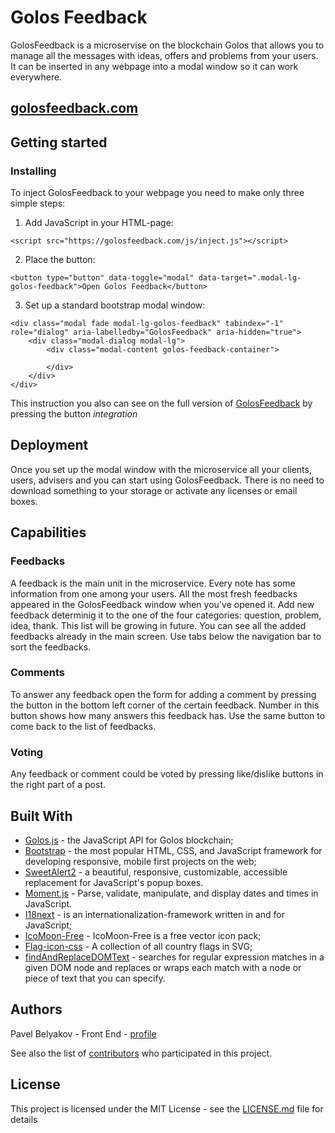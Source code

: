 # Golos Feedback

GolosFeedback is a microservise on the blockchain Golos that allows you to manage all the messages with ideas, offers and problems from your users. It can be inserted in any webpage into a modal window so it can work everywhere.

## [golosfeedback.com](https://golosfeedback.com/)


## Getting started


### Installing

To inject GolosFeedback to your webpage you need to make only three simple steps:
1. Add JavaScript in your HTML-page: 
```
<script src="https://golosfeedback.com/js/inject.js"></script>
```
2. Place the button:
```
<button type="button" data-toggle="modal" data-target=".modal-lg-golos-feedback">Open Golos Feedback</button>
```
3. Set up a standard bootstrap modal window:
```
<div class="modal fade modal-lg-golos-feedback" tabindex="-1" role="dialog" aria-labelledby="GolosFeedback" aria-hidden="true">
    <div class="modal-dialog modal-lg">
        <div class="modal-content golos-feedback-container">
            
        </div>
    </div>
</div>
```
This instruction you also can see on the full version of [GolosFeedback](https://golosfeedback.com/) by pressing the button *integration*


## Deployment

Once you set up the modal window with the microservice all your clients, users, advisers and you can start using GolosFeedback. There is no need to download something to your storage or activate any licenses or email boxes.

## Capabilities

### Feedbacks

A feedback is the main unit in the microservice. Every note has some information from one among your users. All the most fresh feedbacks appeared in the GolosFeedback window when you've opened it. Add new feedback determinig it to the one of the four categories: question, problem, idea, thank. This list will be growing in future. You can see all the added feedbacks already in the main screen. Use tabs below the navigation bar to sort the feedbacks.

### Comments

To answer any feedback open the form for adding a comment by pressing the button in the bottom left corner of the certain feedback. Number in this button shows how many answers this feedback has. Use the same button to come back to the list of feedbacks.

### Voting

Any feedback or comment could be voted by pressing like/dislike buttons in the right part of a post. 

## Built With

* [Golos.js](https://github.com/GolosChain/golos-js) - the JavaScript API for Golos blockchain;
* [Bootstrap](https://github.com/twbs/bootstrap) - the most popular HTML, CSS, and JavaScript framework for developing responsive, mobile first projects on the web;
* [SweetAlert2](https://github.com/limonte/sweetalert2) - a beautiful, responsive, customizable, accessible replacement for JavaScript's popup boxes.
* [Moment.js](https://momentjs.com/) - Parse, validate, manipulate, and display dates and times in JavaScript.
* [I18next](https://www.i18next.com) -  is an internationalization-framework written in and for JavaScript;
* [IcoMoon-Free](https://github.com/Keyamoon/IcoMoon-Free) - IcoMoon-Free is a free vector icon pack;
* [Flag-icon-css](https://github.com/lipis/flag-icon-css) -  A collection of all country flags in SVG;
* [findAndReplaceDOMText](https://github.com/padolsey/findAndReplaceDOMText) - searches for regular expression matches in a given DOM node and replaces or wraps each match with a node or piece of text that you can specify.

## Authors

Pavel Belyakov - Front End - [profile](https://github.com/NearFutureBand)

See also the list of [contributors](https://github.com/NearFutureBand/golosfeedback/graphs/contributors) who participated in this project.

## License

This project is licensed under the MIT License - see the [LICENSE.md](https://github.com/NearFutureBand/golosfeedback/blob/master/LICENSE) file for details
